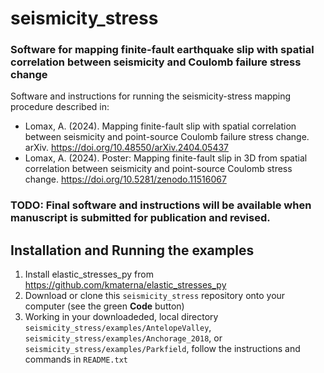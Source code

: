 # seismicity_stress
### Software for mapping finite-fault earthquake slip with spatial correlation between seismicity and Coulomb failure stress change

Software and instructions for running the seismicity-stress mapping procedure described in:
- Lomax, A. (2024). Mapping finite-fault slip with spatial correlation between seismicity and point-source Coulomb failure stress change. arXiv. https://doi.org/10.48550/arXiv.2404.05437
- Lomax, A. (2024). Poster: Mapping finite-fault slip in 3D from spatial correlation between seismicity and point-source Coulomb stress change. https://doi.org/10.5281/zenodo.11516067

### TODO: Final software and instructions will be available when manuscript is submitted for publication and revised.

## Installation and Running the examples
1. Install elastic_stresses_py from https://github.com/kmaterna/elastic_stresses_py
2. Download or clone this ```seismicity_stress``` repository onto your computer (see the green **Code** button)
3. Working in your downloadeded, local directory ```seismicity_stress/examples/AntelopeValley```, ```seismicity_stress/examples/Anchorage_2018```, or ```seismicity_stress/examples/Parkfield```, follow the instructions and commands in ```README.txt```

